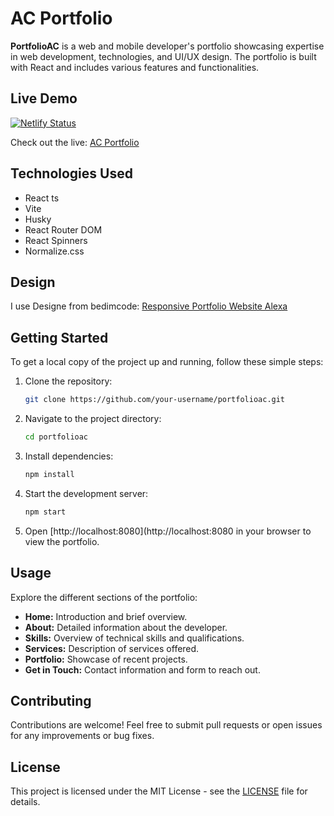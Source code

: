 # AC Portfolio

**PortfolioAC** is a web and mobile developer's portfolio showcasing expertise in web development, technologies, and UI/UX design. The portfolio is built with React and includes various features and functionalities.

## Live Demo

[![Netlify Status](https://api.netlify.com/api/v1/badges/4773c3ae-732c-4012-a7c0-9baa3b5fd413/deploy-status)](https://app.netlify.com/sites/andrelcarvalho/deploys)

Check out the live: [AC Portfolio](http://andrelcarvalho.netlify.app/)

## Technologies Used

- React ts
- Vite
- Husky
- React Router DOM
- React Spinners
- Normalize.css

## Design

I use Designe from bedimcode: [Responsive Portfolio Website Alexa](https://buymeacoffee.com/bedimcode/e/31360)

## Getting Started

To get a local copy of the project up and running, follow these simple steps:

1. Clone the repository:

   ```bash
   git clone https://github.com/your-username/portfolioac.git
   ```

2. Navigate to the project directory:

   ```bash
   cd portfolioac
   ```

3. Install dependencies:

   ```bash
   npm install
   ```

4. Start the development server:

   ```bash
   npm start
   ```

5. Open [http://localhost:8080](http://localhost:8080 in your browser to view the portfolio.

## Usage

Explore the different sections of the portfolio:

- **Home:** Introduction and brief overview.
- **About:** Detailed information about the developer.
- **Skills:** Overview of technical skills and qualifications.
- **Services:** Description of services offered.
- **Portfolio:** Showcase of recent projects.
- **Get in Touch:** Contact information and form to reach out.

## Contributing

Contributions are welcome! Feel free to submit pull requests or open issues for any improvements or bug fixes.

## License

This project is licensed under the MIT License - see the [LICENSE](LICENSE) file for details.
